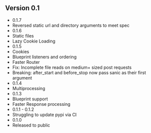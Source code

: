 Version 0.1
-----------
 - 0.1.7
  - Reversed static url and directory arguments to meet spec
 - 0.1.6
  - Static files
  - Lazy Cookie Loading
 - 0.1.5 
  - Cookies
  - Blueprint listeners and ordering
  - Faster Router
  - Fix: Incomplete file reads on medium+ sized post requests
  - Breaking: after_start and before_stop now pass sanic as their first argument
 - 0.1.4 
  - Multiprocessing
 - 0.1.3
  - Blueprint support
  - Faster Response processing
 - 0.1.1 - 0.1.2 
  - Struggling to update pypi via CI
 - 0.1.0 
  - Released to public